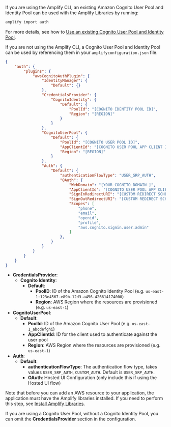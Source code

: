 
If you are using the Amplify CLI, an existing Amazon Cognito User Pool and Identity Pool can be used with the Amplify Libraries by running:

```bash
amplify import auth
```

For more details, see how to [Use an existing Cognito User Pool and Identity Pool](~/cli/auth/import.md).


If you are not using the Amplify CLI, a Cognito User Pool and Identity Pool can be used by referencing them in your `amplifyconfiguration.json` file.

```json
{
    "auth": {
        "plugins": {
            "awsCognitoAuthPlugin": {
                "IdentityManager": {
                    "Default": {}
                },
                "CredentialsProvider": {
                    "CognitoIdentity": {
                        "Default": {
                            "PoolId": "[COGNITO IDENTITY POOL ID]",
                            "Region": "[REGION]"
                        }
                    }
                },
                "CognitoUserPool": {
                    "Default": {
                        "PoolId": "[COGNITO USER POOL ID]",
                        "AppClientId": "[COGNITO USER POOL APP CLIENT ID]",
                        "Region": "[REGION]"
                    }
                },
                "Auth": {
                    "Default": {
                        "authenticationFlowType": "USER_SRP_AUTH",
                        "OAuth": {
                            "WebDomain": "[YOUR COGNITO DOMAIN ]",
                            "AppClientId": "[COGNITO USER POOL APP CLIENT ID]",
                            "SignInRedirectURI": "[CUSTOM REDIRECT SCHEME AFTER SIGN IN, e.g. myapp://]",
                            "SignOutRedirectURI": "[CUSTOM REDIRECT SCHEME AFTER SIGN OUT, e.g. myapp://]",
                            "Scopes": [ 
                                "phone",
                                "email",
                                "openid",
                                "profile",
                                "aws.cognito.signin.user.admin"
                            ]
                        },
                    }
                }
            }
        }
    }
}
```

- **CredentialsProvider**:
  - **Cognito Identity**:
    - **Default**:
      - **PoolID**: ID of the Amazon Cognito Identity Pool (e.g. `us-east-1:123e4567-e89b-12d3-a456-426614174000`)
      - **Region**: AWS Region where the resources are provisioned (e.g. `us-east-1`)
- **CognitoUserPool**:
  - **Default**:
    - **PoolId**: ID of the Amazon Cognito User Pool (e.g. `us-east-1_abcdefghi`)
    - **AppClientId**: ID for the client used to authenticate against the user pool
    - **Region**: AWS Region where the resources are provisioned (e.g. `us-east-1`)
- **Auth**:
  - **Default**:
    - **authenticationFlowType**: The authentication flow type, takes values `USER_SRP_AUTH`, `CUSTOM_AUTH`. Default is `USER_SRP_AUTH`.
    - **OAuth**: Hosted UI Configuration (only include this if using the Hosted UI flow)
    
Note that before you can add an AWS resource to your application, the application must have the Amplify libraries installed. If you need to perform this step, see [Install Amplify Libraries](~/lib/project-setup/create-application.md#n2-install-amplify-libraries). 

If you are using a Cognito User Pool, without a Cognito Identity Pool, you can omit the **CredentialsProvider** section in the configuration.
